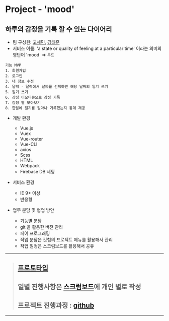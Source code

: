 # Project - 'mood'
## 하루의 감정을 기록 할 수 있는 다이어리

- 팀 구성원: [고세민](https://github.com/degose/mood/tree/gose), [김태훈](https://github.com/realkth/mood/tree/th)    
- 서비스 이름: 'a state or quality of feeling at a particular time' 이라는 의미의 영단어 'mood' => `무드`

```
기능 MVP
1. 회원가입
2. 로그인
3. 내 정보 수정
4. 달력 - 달력에서 날짜를 선택하면 해당 날짜의 일기 쓰기
5. 일기 쓰기
6. 감정 이모티콘으로 감정 기록
7. 감정 별 모아보기
8. 한달에 일기를 얼마나 기록했는지 통계 제공
```  
- 개발 환경
  - Vue.js
  - Vuex
  - Vue-router
  - Vue-CLI
  - axios
  - Scss
  - HTML
  - Webpack
  - Firebase DB 세팅
  
- 서비스 환경  
  - IE 9+ 이상   
  - 반응형   
  
- 업무 분담 및 협업 방안
  - 기능별 분담
  - git 을 활용한 버전 관리
  - 페어 프로그래밍
  - 작업 분담은 깃헙의 프로젝트 메뉴를 활용해서 관리
  - 작업 일정은 스크럼보드를 활용해서 공유
--------------------------------------------

> ## [프로토타입](https://ovenapp.io/project/npUx3Fpso9DVMvmLypjoMtRAopfM4gju#G6e95) 
> ## 일별 진행사항은 [스크럼보드](https://docs.google.com/spreadsheets/d/19uk0yIWIGAGDWxCyIE3sBjMY3eeNxImAGhN5P_W6S3M/edit#gid=1954898330)에 개인 별로 작성  
> ## 프로젝트 진행과정 : [github](https://github.com/realkth/mood/projects/1)

--------------------------------------------


